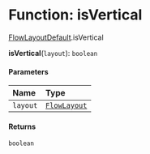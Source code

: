 # Function: isVertical

[FlowLayoutDefault](/en/auto-docs/editor/modules/FlowLayoutDefault.md).isVertical

**isVertical**(`layout`): `boolean`

#### Parameters

| Name | Type |
| :------ | :------ |
| `layout` | [`FlowLayout`](/en/auto-docs/editor/variables/FlowLayout-1.md) |

#### Returns

`boolean`

